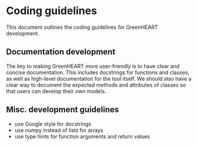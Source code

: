 # Coding guidelines

This document outlines the coding guidelines for GreenHEART development.

## Documentation development

The key to making GreenHEART more user-friendly is to have clear and concise documentation.
This includes docstrings for functions and classes, as well as high-level documentation for the tool itself.
We should also have a clear way to document the expected methods and attributes of classes so that users can develop their own models.

## Misc. development guidelines

- use Google style for docstrings
- use numpy instead of lists for arrays
- use type hints for function arguments and return values
